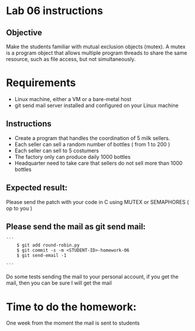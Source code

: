 # Lab 06 instructions

## Objective

Make the students familiar with mutual exclusion objects (mutex). A mutex is a program object that allows
multiple program threads to share the same resource, such as file access, but not simultaneously. 

# Requirements

* Linux machine, either a VM or a bare-metal host
* git send mail server installed and configured on your Linux machine

## Instructions

* Create a program that handles the coordination of 5 milk sellers. 
* Each seller can sell a random number of bottles ( from 1 to 200 )
* Each seller can sell to 5 costumers 
* The factory only can produce daily 1000 bottles
* Headquarter need to take care that sellers do not sell more than 1000 bottles

## Expected result:

Please send the patch with your code in C using MUTEX or SEMAPHORES ( op to you ) 

## Please send the mail as git send mail:

    ```
        $ git add round-robin.py
        $ git commit -s -m <STUDENT-ID>-homework-06
        $ git send-email -1

    ```
Do some tests sending the mail to your personal account, if you get the mail,
then you can be sure I will get the mail

# Time to do the homework:

One week from the moment the mail is sent to students
